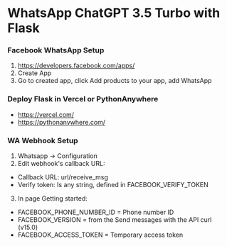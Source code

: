 # WhatsApp ChatGPT 3.5 Turbo with Flask

### Facebook WhatsApp Setup
1. https://developers.facebook.com/apps/
2. Create App
3. Go to created app, click Add products to your app, add WhatsApp

### Deploy Flask in Vercel or PythonAnywhere
- https://vercel.com/
- https://pythonanywhere.com/

### WA Webhook Setup
1. Whatsapp -> Configuration
2. Edit webhook's callback URL: 
  - Callback URL: url/receive_msg
  - Verify token: Is any string, defined in FACEBOOK_VERIFY_TOKEN
3. In page Getting started:
  - FACEBOOK_PHONE_NUMBER_ID = Phone number ID
  - FACEBOOK_VERSION = from the Send messages with the API curl (v15.0)
  - FACEBOOK_ACCESS_TOKEN = Temporary access token

